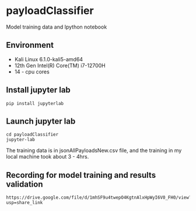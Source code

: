 # payloadClassifier
Model training data and Ipython notebook

## Environment
* Kali Linux 6.1.0-kali5-amd64
* 12th Gen Intel(R) Core(TM) i7-12700H
* 14 - cpu cores

## Install jupyter lab
```
pip install jupyterlab
```
## Launch jupyter lab
```
cd payloadClassifier
jupyter-lab
```
The training data is in jsonAllPayloadsNew.csv file, and the training in my local machine took about 3 - 4hrs.

## Recording for model training and results validation
```
https://drive.google.com/file/d/1mhSF9u4twepO4KgtnAlxHpWyI6V0_FH0/view?usp=share_link
```
